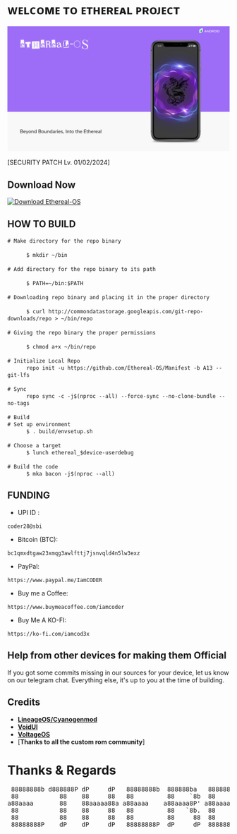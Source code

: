 # ᴡᴇʟᴄᴏᴍᴇ ᴛᴏ ᴇᴛʜᴇʀᴇᴀʟ ᴘʀᴏᴊᴇᴄᴛ


<p align="center">
<img src="https://github.com/Ethereal-OS/Manifest/blob/A13/assists/ETHEREAL-OS.png" > 
</p>

[SECURITY PATCH Lv. 01/02/2024]

## Download Now
<a href="https://sourceforge.net/projects/ethereal-os/files"><img alt="Download Ethereal-OS" src="https://a.fsdn.com/con/app/sf-download-button" width=276 height=48 srcset="https://a.fsdn.com/con/app/sf-download-button?button_size=2x 2x"></a>

## HOW TO BUILD

```
# Make directory for the repo binary

      $ mkdir ~/bin

# Add directory for the repo binary to its path

      $ PATH=~/bin:$PATH

# Downloading repo binary and placing it in the proper directory

      $ curl http://commondatastorage.googleapis.com/git-repo-downloads/repo > ~/bin/repo

# Giving the repo binary the proper permissions

      $ chmod a+x ~/bin/repo

# Initialize Local Repo
      repo init -u https://github.com/Ethereal-OS/Manifest -b A13 --git-lfs

# Sync
      repo sync -c -j$(nproc --all) --force-sync --no-clone-bundle --no-tags

# Build
# Set up environment
      $ . build/envsetup.sh

# Choose a target
      $ lunch ethereal_$device-userdebug

# Build the code
      $ mka bacon -j$(nproc --all)

```
## FUNDING


- UPI ID :  
```
coder28@sbi
```

- Bitcoin (BTC):  
```
bc1qmxdtgaw23xmqg3awlfttj7jsnvqld4n5lw3exz
```

- PayPal:
```
https://www.paypal.me/IamCODER
```
- Buy me a Coffee: 
```
https://www.buymeacoffee.com/iamcoder
```
- Buy Me A KO-FI:
```
https://ko-fi.com/iamcod3x
```

Help from other devices for making them Official
------------------------------------------------

If you got some commits missing in our sources for your device, let us know on our telegram chat. Everything else, it's up to you at the time of building.

Credits
-------
* [**LineageOS/Cyanogenmod**](https://github.com/LineageOS)
* [**VoidUI**](https://github.com/VoidUI-Tiramisu/)
* [**VoltageOS**](https://github.com/VoltageOS)
* [**Thanks to all the custom rom community**]

# Thanks & Regards 

<pre> 88888888b d888888P dP     dP   88888888b  888888ba   88888888b  .d888888  dP                     .88888.  .d88888b  
 88           88    88     88   88         88    `8b  88        d8'    88  88                    d8'   `8b 88.    "' 
a88aaaa       88    88aaaaa88a a88aaaa    a88aaaa8P' a88aaaa    88aaaaa88a 88                    88     88 `Y88888b. 
 88           88    88     88   88         88   `8b.  88        88     88  88        88888888    88     88       `8b 
 88           88    88     88   88         88     88  88        88     88  88                    Y8.   .8P d8'   .8P 
 88888888P    dP    dP     dP   88888888P  dP     dP  88888888P 88     88  88888888P              `8888P'   Y88888P  
                                                                                                                     
                                                                                                                     </pre>





